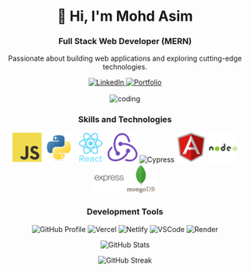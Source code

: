 <h1 align="center">👋 Hi, I'm Mohd Asim</h1>
<h3 align="center">Full Stack Web Developer (MERN)</h3>
<p align="center">Passionate about building web applications and exploring cutting-edge technologies.</p>

<p align="center">
  <a href="https://www.linkedin.com/in/mohd-asim-8688061b2/" target="_blank">
    <img src="https://img.shields.io/badge/LinkedIn-Connect-blue?style=for-the-badge&logo=linkedin" alt="LinkedIn">
  </a>
  <a href="https://asimji.github.io/" target="_blank">
    <img src="https://img.shields.io/badge/Portfolio-Visit-brightgreen?style=for-the-badge" alt="Portfolio">
  </a>
</p>

<p align="center">
<img align="center" alt="coding"  src="https://media.giphy.com/media/L1R1tvI9svkIWwpVYr/giphy.gif">
</p>


<!-- https://media.giphy.com/media/L1R1tvI9svkIWwpVYr/giphy.gif -->



<h3 align="center">Skills and Technologies</h3>
<p align="center">
  <img src="https://raw.githubusercontent.com/devicons/devicon/master/icons/javascript/javascript-original.svg" alt="JavaScript" width="60" height="60"/>
 
  <img src="https://raw.githubusercontent.com/devicons/devicon/master/icons/python/python-original.svg" alt="Python" width="60" height="60"/>

  <img src="https://raw.githubusercontent.com/devicons/devicon/master/icons/react/react-original-wordmark.svg" alt="React" width="60" height="60"/>

  <img src="https://raw.githubusercontent.com/devicons/devicon/master/icons/redux/redux-original.svg" alt="Redux" width="60" height="60"/>

  <img src="https://raw.githubusercontent.com/simple-icons/simple-icons/6e46ec1fc23b60c8fd0d2f2ff46db82e16dbd75f/icons/cypress.svg" alt="Cypress" width="60" height="60"/>
 
  <img src="https://raw.githubusercontent.com/devicons/devicon/master/icons/angularjs/angularjs-original.svg" alt="Angular" width="60" height="60"/>

  <img src="https://raw.githubusercontent.com/devicons/devicon/master/icons/nodejs/nodejs-original-wordmark.svg" alt="Node.js" width="60" height="60"/>

  <img src="https://raw.githubusercontent.com/devicons/devicon/master/icons/express/express-original-wordmark.svg" alt="Express.js" width="60" height="60"/>

  <img src="https://raw.githubusercontent.com/devicons/devicon/master/icons/mongodb/mongodb-original-wordmark.svg" alt="MongoDB" width="60" height="60"/>

</p>

<h3 align="center">Development Tools</h3>
<p align="center">
  <img src="https://img.shields.io/badge/GitHub-Profile-brightgreen?style=for-the-badge&logo=github" alt="GitHub Profile">
  <img src="https://img.shields.io/badge/Vercel-Deploy-brightgreen?style=for-the-badge&logo=vercel" alt="Vercel">
  <img src="https://img.shields.io/badge/Netlify-Deploy-brightgreen?style=for-the-badge&logo=netlify" alt="Netlify">
  <img src="https://img.shields.io/badge/VSCode-Editor-blue?style=for-the-badge&logo=visual-studio-code" alt="VSCode">
  <img src="https://img.shields.io/badge/Render-Hosting-blue?style=for-the-badge" alt="Render">
</p>

<p align="center">
  <img src="https://github-readme-stats.vercel.app/api?username=asimji&show_icons=true&locale=en" alt="GitHub Stats">
</p>

<p align="center">
  <img src="https://github-readme-streak-stats.herokuapp.com/?user=asimji" alt="GitHub Streak">
</p>

